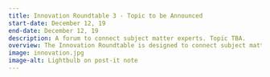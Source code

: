 ```yaml
---
title: Innovation Roundtable 3 - Topic to be Announced
start-date: December 12, 19
end-date: December 12, 19
description: A forum to connect subject matter experts. Topic TBA.
overview: The Innovation Roundtable is designed to connect subject matter experts, and focus on the practical applications of Innovative Technologies in the Federal government. The event is from 1-3pm at the GSA headquarters at 1800 F Street NW, Washington, DC. Attendance is limited to the first 20 RSVPs.
image: innovation.jpg
image-alt: Lightbulb on post-it note
---
```

